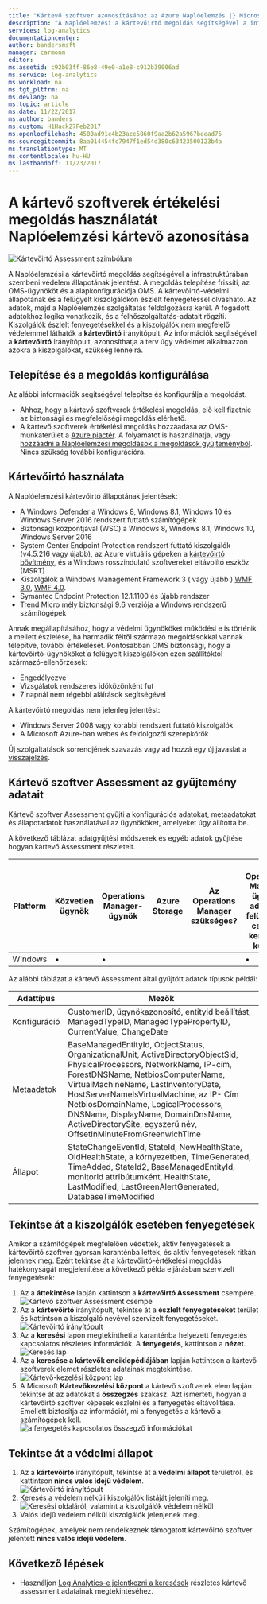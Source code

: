 ```yaml
---
title: "Kártevő szoftver azonosításához az Azure Naplóelemzés |} Microsoft Docs"
description: "A Naplóelemzési a kártevőirtó megoldás segítségével a infrastruktúrában szembeni védelem állapotának jelentést."
services: log-analytics
documentationcenter: 
author: bandersmsft
manager: carmonm
editor: 
ms.assetid: c92b03ff-86e8-49e0-a1e8-c912b39006ad
ms.service: log-analytics
ms.workload: na
ms.tgt_pltfrm: na
ms.devlang: na
ms.topic: article
ms.date: 11/22/2017
ms.author: banders
ms.custom: H1Hack27Feb2017
ms.openlocfilehash: 4500ad91c4b23ace5860f9aa2b62a5967beead75
ms.sourcegitcommit: 8aa014454fc7947f1ed54d380c63423500123b4a
ms.translationtype: MT
ms.contentlocale: hu-HU
ms.lasthandoff: 11/23/2017
---
```

# <a name="identify-malware-using-the-malware-assessment-solution-in-log-analytics"></a>A kártevő szoftverek értékelési megoldás használatát Naplóelemzési kártevő azonosítása

![Kártevőirtó Assessment szimbólum](./media/log-analytics-malware/antimalware-assessment-symbol.png)

A Naplóelemzési a kártevőirtó megoldás segítségével a infrastruktúrában szembeni védelem állapotának jelentést. A megoldás telepítése frissíti, az OMS-ügynököt és a alapkonfigurációja OMS. A kártevőirtó-védelmi állapotának és a felügyelt kiszolgálókon észlelt fenyegetéssel olvasható. Az adatok, majd a Naplóelemzés szolgáltatás feldolgozásra kerül. A fogadott adatokhoz logika vonatkozik, és a felhőszolgáltatás-adatait rögzíti. Kiszolgálók észlelt fenyegetésekkel és a kiszolgálók nem megfelelő védelemmel láthatók a **kártevőirtó** irányítópult. Az információk segítségével a **kártevőirtó** irányítópult, azonosíthatja a terv úgy védelmet alkalmazzon azokra a kiszolgálókat, szükség lenne rá.

## <a name="installing-and-configuring-the-solution"></a>Telepítése és a megoldás konfigurálása
Az alábbi információk segítségével telepítse és konfigurálja a megoldást.

* Ahhoz, hogy a kártevő szoftverek értékelési megoldás, elő kell fizetnie az biztonsági és megfelelőségi megoldás elérhető.
* A kártevő szoftverek értékelési megoldás hozzáadása az OMS-munkaterület a [Azure piactér](https://azuremarketplace.microsoft.com/marketplace/apps/Microsoft.AntiMalwareOMS?tab=Overview). A folyamatot is használhatja, vagy [hozzáadni a Naplóelemzési megoldások a megoldások gyűjteményből](log-analytics-add-solutions.md). Nincs szükség további konfigurációra.

## <a name="use-antimalware"></a>Kártevőirtó használata
A Naplóelemzési kártevőirtó állapotának jelentések:

* A Windows Defender a Windows 8, Windows 8.1, Windows 10 és Windows Server 2016 rendszert futtató számítógépek
* Biztonsági központjával (WSC) a Windows 8, Windows 8.1, Windows 10, Windows Server 2016 
* System Center Endpoint Protection rendszert futtató kiszolgálók (v4.5.216 vagy újabb), az Azure virtuális gépeken a [kártevőirtó bővítmény](http://go.microsoft.com/fwlink/?linkid=398023), és a Windows rosszindulatú szoftvereket eltávolító eszköz (MSRT)  
* Kiszolgálók a Windows Management Framework 3 &#40; vagy újabb &#41; [WMF 3.0](https://support.microsoft.com/kb/2506143), [WMF 4.0](http://www.microsoft.com/download/details.aspx?id=40855).
* Symantec Endpoint Protection 12.1.1100 és újabb rendszer
* Trend Micro mély biztonsági 9.6 verziója a Windows rendszerű számítógépek

Annak megállapításához, hogy a védelmi ügynököket működési e is történik a mellett észlelése, ha harmadik féltől származó megoldásokkal vannak telepítve, további értékelését. Pontosabban OMS biztonsági, hogy a kártevőirtó-ügynököket a felügyelt kiszolgálókon ezen szállítóktól származó-ellenőrzések:

- Engedélyezve
- Vizsgálatok rendszeres időközönként fut
- 7 napnál nem régebbi aláírások segítségével

A kártevőirtó megoldás nem jelenleg jelentést:

* Windows Server 2008 vagy korábbi rendszert futtató kiszolgálók
* A Microsoft Azure-ban webes és feldolgozói szerepkörök


Új szolgáltatások sorrendjének szavazás vagy ad hozzá egy új javaslat a [visszajelzés](http://feedback.azure.com/forums/267889-azure-operational-insights/category/88093-malware-assessment-solution).

## <a name="malware-assessment-data-collection-details"></a>Kártevő szoftver Assessment az gyűjtemény adatait
Kártevő szoftver Assessment gyűjti a konfigurációs adatokat, metaadatokat és állapotadatok használatával az ügynököket, amelyeket úgy állította be.

A következő táblázat adatgyűjtési módszerek és egyéb adatok gyűjtése hogyan kártevő Assessment részleteit.

| Platform | Közvetlen ügynök | Operations Manager-ügynök | Azure Storage | Az Operations Manager szükséges? | Az Operations Manager ügynök adatait a felügyeleti csoport keresztül küldött | Gyűjtemény gyakorisága |
| --- | --- | --- | --- | --- | --- | --- |
| Windows | &#8226; | &#8226; |  |  | &#8226; |óránként |

Az alábbi táblázat a kártevő Assessment által gyűjtött adatok típusok példái:

| **Adattípus** | **Mezők** |
| --- | --- |
| Konfiguráció |CustomerID, ügynökazonosító, entityid beállítást, ManagedTypeID, ManagedTypePropertyID, CurrentValue, ChangeDate |
| Metaadatok |BaseManagedEntityId, ObjectStatus, OrganizationalUnit, ActiveDirectoryObjectSid, PhysicalProcessors, NetworkName, IP-cím, ForestDNSName, NetbiosComputerName, VirtualMachineName, LastInventoryDate, HostServerNameIsVirtualMachine, az IP- Cím NetbiosDomainName, LogicalProcessors, DNSName, DisplayName, DomainDnsName, ActiveDirectorySite, egyszerű név, OffsetInMinuteFromGreenwichTime |
| Állapot |StateChangeEventId, StateId, NewHealthState, OldHealthState, a környezetben, TimeGenerated, TimeAdded, StateId2, BaseManagedEntityId, monitorid attribútumként, HealthState, LastModified, LastGreenAlertGenerated, DatabaseTimeModified |

## <a name="review-threats-for-servers"></a>Tekintse át a kiszolgálók esetében fenyegetések
Amikor a számítógépek megfelelően védettek, aktív fenyegetések a kártevőirtó szoftver gyorsan karanténba lettek, és aktív fenyegetések ritkán jelennek meg. Ezért tekintse át a kártevőirtó-értékelési megoldás hatékonyságát megjelenítése a következő példa eljárásban szervizelt fenyegetések:

1. Az a **áttekintése** lapján kattintson a **kártevőirtó Assessment** csempére.  
    ![Kártevő szoftver Assessment csempe](./media/log-analytics-malware/oms-antimalware01.png)
2. Az a **kártevőirtó** irányítópult, tekintse át a **észlelt fenyegetéseket** terület és kattintson a kiszolgáló nevével szervizelt fenyegetéseket.  
    ![Kártevőirtó irányítópult](./media/log-analytics-malware/oms-antimalware02.png)
3. Az a **keresési** lapon megtekintheti a karanténba helyezett fenyegetés kapcsolatos részletes információk. A **fenyegetés**, kattintson a **nézet**.  
    ![Keresés lap](./media/log-analytics-malware/oms-antimalware03.png)
4. Az a **keresése a kártevők enciklopédiájában** lapján kattintson a kártevő szoftverek elemet részletes adatainak megtekintése.  
    ![Kártevő-kezelési központ lap](./media/log-analytics-malware/oms-antimalware04.png)
5. A Microsoft **Kártevőkezelési központ** a kártevő szoftverek elem lapján tekintse át az adatokat a **összegzés** szakasz. Azt ismerteti, hogyan a kártevőirtó szoftver képesek észlelni és a fenyegetés eltávolítása. Emellett biztosítja az információt, mi a fenyegetés a kártevő a számítógépek kell.  
    ![a fenyegetés kapcsolatos összegző információkat](./media/log-analytics-malware/oms-antimalware05.png)

## <a name="review-protection-status"></a>Tekintse át a védelmi állapot
1. Az a **kártevőirtó** irányítópult, tekintse át a **védelmi állapot** területről, és kattintson **nincs valós idejű védelem**.  
    ![Kártevőirtó irányítópult](./media/log-analytics-malware/oms-antimalware06.png)
2. Keresés a védelem nélküli kiszolgálók listáját jeleníti meg.  
    ![Keresési oldaláról, valamint a kiszolgálók védelem nélkül](./media/log-analytics-malware/oms-antimalware07.png)
3. Valós idejű védelem nélkül kiszolgálók jelenjenek meg.

Számítógépek, amelyek nem rendelkeznek támogatott kártevőirtó szoftver jelentett **nincs valós idejű védelem**.

## <a name="next-steps"></a>Következő lépések
* Használjon [Log Analytics-e jelentkezni a keresések](log-analytics-log-searches.md) részletes kártevő assessment adatainak megtekintéséhez.
